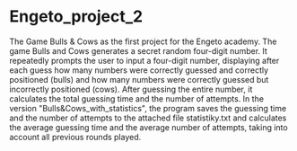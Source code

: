 # Engeto_project_2
The Game Bulls & Cows as the first project for the Engeto academy.
The game Bulls and Cows generates a secret random four-digit number. It repeatedly prompts the user to input a four-digit number, displaying after each guess how many numbers were correctly guessed and correctly positioned (bulls) and how many numbers were correctly guessed but incorrectly positioned (cows). After guessing the entire number, it calculates the total guessing time and the number of attempts.
In the version "Bulls&Cows_with_statistics", the program saves the guessing time and the number of attempts to the attached file statistiky.txt and calculates the average guessing time and the average number of attempts, taking into account all previous rounds played.